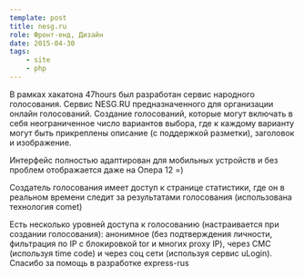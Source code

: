 ```yaml
---
template: post
title: nesg.ru
role: Фронт-енд, Дизайн
date: 2015-04-30
tags:
    - site
    - php
---
```


В рамках хакатона 47hours был разработан сервис народного голосования. Сервис NESG.RU предназначенного для организации онлайн голосований.
Создание голосований, которые могут включать в себя неограниченное число вариантов выбора,
где к каждому варианту могут быть прикреплены описание (с поддержкой разметки), заголовок и изображение.

Интерфейс полностью адаптирован для мобильных устройств и без проблем отображается даже на Опера 12 =)

Создатель голосования имеет доступ к странице статистики, где он в реальном времени следит за результатами голосования 
(использована технология comet)

Есть несколько уровней доступа к голосованию (настраивается при создании голосования): анонимное 
(без подтверждения личности, фильтрация по IP с блокировкой tor и многих proxy IP), через СМС (используя time code) и через соц сети 
(используя сервис uLogin). Спасибо за помощь в разработке express-rus
